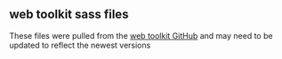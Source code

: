 ## web toolkit sass files
These files were pulled from the [web toolkit GitHub](https://github.com/il-marketing/web-toolkit) and may need to be updated to reflect the newest versions

